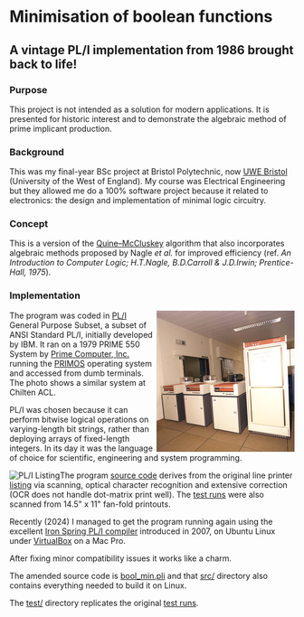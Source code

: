 # Minimisation of boolean functions

## A vintage PL/I implementation from 1986 brought back to life!

### Purpose

This project is not intended as a solution for modern applications.
It is presented for historic interest and to demonstrate the algebraic method of prime implicant production.

### Background
This was my final-year BSc project at Bristol Polytechnic, now [UWE Bristol](https://www.uwe.ac.uk/) (University of the West of England).
My course was Electrical Engineering
but they allowed me do a 100% software project because it related to electronics:
the design and implementation of minimal logic circuitry.

### Concept

This is a version of the [Quine–McCluskey](https://en.wikipedia.org/wiki/Quine%E2%80%93McCluskey_algorithm) algorithm
that also incorporates algebraic methods proposed by Nagle *et al.* for improved efficiency
(ref. *An Introduction to Computer Logic; H.T.Nagle, B.D.Carroll & J.D.Irwin; Prentice-Hall, 1975*).

### Implementation

<img src="assets/prime-550.png" alt="PR1ME 550" align="right">

The program was coded in [PL/I](https://en.wikipedia.org/wiki/PL/I) General Purpose Subset,
a subset of ANSI Standard PL/I, initially developed by IBM.
It ran on a 1979 PRIME 550 System by [Prime Computer, Inc.](https://en.wikipedia.org/wiki/Prime_Computer)
running the [PRIMOS](https://en.wikipedia.org/wiki/PRIMOS) operating system
and accessed from dumb terminals.
The photo shows a similar system at Chilten ACL.

PL/I was chosen because it can perform bitwise logical operations on varying-length bit strings,
rather than deploying arrays of fixed-length integers.
In its day it was the language of choice for scientific, engineering and system programming.

<img src="assets/list.gif" alt="PL/I Listing" align="left">

The program [source code](1986/1986-bool_min.pli)
derives from the original line printer [listing](https://scriptit.uk/download/1986-list-lineprint.pdf)
via scanning, optical character recognition and extensive correction
(OCR does not handle dot-matrix print well).
The [test runs](https://scriptit.uk/download/1986-runs-lineprint.pdf) were also scanned
from 14.5" x 11" fan-fold printouts.

Recently (2024) I managed to get the program running again using the excellent
[Iron Spring PL/I compiler](http://www.iron-spring.com/) introduced in 2007,
on Ubuntu Linux under [VirtualBox](https://www.virtualbox.org/) on a Mac Pro.

After fixing minor compatibility issues it works like a charm.

The amended source code is [bool_min.pli](src/bool_min.pli)
and that [src/](src/) directory also contains everything needed to build it on Linux.

The [test/](test/) directory replicates the original [test runs](https://scriptit.uk/download/1986-runs-lineprint.pdf).
